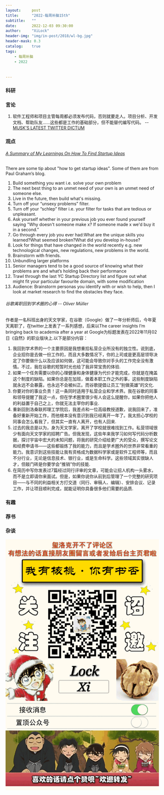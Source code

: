 ```yaml
---
layout:     post
title:      "2022-每周补脑15th"
subtitle:   ""
date:       2022-12-03 09:30:00
author:     "XiLock"
header-img: "img/in-post/2018/wl-bg.jpg"
header-mask: 0.3
catalog:    true
tags:
    - 每周补脑
    - 2022


---
```


### 科研


### 言论
1. 软件工程师和项目主管每周都必须发布代码，否则就要走人。项目分析、开发文档、帮助队友......这些都是工作的基础部分，但不能替代编写代码。 -- [MUSK’S LATEST TWITTER DICTUM](https://www.firstpost.com/tech/news-analysis/musks-latest-twitter-dictum-engineers-to-send-weekly-reports-managers-to-fire-weak-performers-every-week-11725821.html)

### 观点
###### [A Summary of My Learnings On How To Find Startup Ideas](https://liorn.substack.com/p/a-summary-of-my-learnings-on-how)
There are some tip about "how to get startup ideas". Some of them are from Paul Graham’s blog.
1. Build something you want i.e. solve your own problem
1. The next best thing to an unmet need of your own is an unmet need of someone else.
1. Live in the future, then build what's missing.
1. Turn off your “unsexy problems” filter.
1. Turn off your “schlep” filter i.e. your filter for tasks that are tedious or unpleasant.
1. Ask yourself whether in your previous job you ever found yourself saying "Why doesn't someone make x? If someone made x we'd buy it in a second.”
1. Go through every job you ever had:What are the unique skills you learned?What seemed broken?What did you develop in-house?
1. Look for things that have changed in the world recently e.g. new technological changes, new regulations, new problems in the world.
1. Brainstorm with friends.
1. Unbundling larger platforms 
1. Senior managers tend to be a good source of knowing what their problems are and what’s holding back their performance
1. Trawl through the last YC Startup Directory list and figure out what might fit your particular favourite domain, with some modification
1. Audience: Brainstorm personas you identify with or wish to help, then I look at market research to find the obstacles they face.

###### 谷歌离职回到学术圈的心得 -- Oliver Müller
作者是一名科班出身的天文学家，在谷歌（Google）做了一年分析师后，今年夏天离职了，在twitter上发表了一系列感想，后来以The career insights I’m bringing back to academia after a year at Google为标题发表在2022年11月02日《自然》的职业版块上.以下是部分内容：
1. 我回到学术界的一个主要原因是我想重拾私营企业所没有的独立性。说到底，企业招你是去做一份工作的，而且大多数情况下，你的上司或是更高层领导决定了你要做什么以及应该如何做，这可能会导致你对手头的工作完全没有激情。不过，我在谷歌的短暂时光也给了我非常宝贵的体验. 
1. 如果一个任务需要以你的心理健康和身体健康为代价才能完成，你就是在掩盖这个制度的缺陷。如果你总是在加班，做着本职工作之外的事，这些制度缺陷就永远不会暴露，也永远不会被纠正。而谷歌提倡让员工“别做英雄”的文化.
1. 你要对你的事业负责！这一条同时适用于私营企业和学术界。我在谷歌的同事和领导提醒了我这一点，但在学术圈里很少有人会这么提醒你，如果你把他人的利益置于自己之上，你就无法主宰你的事业.
1. 重新回到洛桑联邦理工学院后，我差点和一位高级教授道歉，说我回来了，准备好重新开始工作，而他根本没有意识到我已经离开一年了。我太担心学校的同事会怎么看我了，但其实一直有人离开，也有人回来.
1. 过去的我总是以为，身为天文学家，离开了学校就很难找到工作。私营领域很少有面向天文学家的招聘广告。但我发现，这些年来我学习如何写代码分析数据，探讨宇宙中宏大的未知问题，将我的研究介绍给更广大的受众，撰写论文和经费申请书——这些都锻炼了我的能力，而且是学术圈外的世界非常看重的能力。我意识到这些技能让我有资格成为数据科学家或是软件工程师等，而且不分行业，无论是信息技术、银行业，或是生命科学。这些领域其实很缺人才，但敲门砖是你要学会“推销”你的技能.
1. 在简历中写你发表过7篇经过同行评审的文章，可能会让招人机构一头雾水，而不是立即请你来面试。但是，如果你说你从前到后管理了一个完整的研究项目——与不同的利益相关方打交道（同行、审稿人、编辑）、安排会议、记录工作，并让项目顺利完成，就能证明你具备很多他们需要的品质.


### 有趣



### 荐书


### 杂谈

![](/img/wc-tail.GIF)
